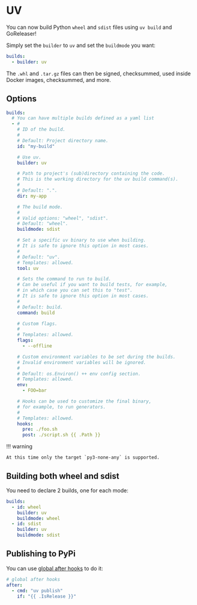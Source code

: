 # UV

<!-- md:version v2.9-unreleased -->

<!-- md:alpha -->

You can now build Python `wheel` and `sdist` files using `uv build` and
GoReleaser!

Simply set the `builder` to `uv` and set the `buildmode` you want:

```yaml title=".goreleaser.yaml"
builds:
  - builder: uv
```

The `.whl` and `.tar.gz` files can then be signed, checksummed, used inside
Docker images, checksummed, and more.

## Options

```yaml title=".goreleaser.yaml"
builds:
  # You can have multiple builds defined as a yaml list
  - #
    # ID of the build.
    #
    # Default: Project directory name.
    id: "my-build"

    # Use uv.
    builder: uv

    # Path to project's (sub)directory containing the code.
    # This is the working directory for the uv build command(s).
    #
    # Default: ".".
    dir: my-app

    # The build mode.
    #
    # Valid options: "wheel", "sdist".
    # Default: "wheel".
    buildmode: sdist

    # Set a specific uv binary to use when building.
    # It is safe to ignore this option in most cases.
    #
    # Default: "uv".
    # Templates: allowed.
    tool: uv

    # Sets the command to run to build.
    # Can be useful if you want to build tests, for example,
    # in which case you can set this to "test".
    # It is safe to ignore this option in most cases.
    #
    # Default: build.
    command: build

    # Custom flags.
    #
    # Templates: allowed.
    flags:
      - --offline

    # Custom environment variables to be set during the builds.
    # Invalid environment variables will be ignored.
    #
    # Default: os.Environ() ++ env config section.
    # Templates: allowed.
    env:
      - FOO=bar

    # Hooks can be used to customize the final binary,
    # for example, to run generators.
    #
    # Templates: allowed.
    hooks:
      pre: ./foo.sh
      post: ./script.sh {{ .Path }}
```

!!! warning

    At this time only the target `py3-none-any` is supported.

## Building both wheel and sdist

You need to declare 2 builds, one for each mode:

```yaml title=".goreleaser.yaml"
builds:
  - id: wheel
    builder: uv
    buildmode: wheel
  - id: sdist
    builder: uv
    buildmode: sdist
```

## Publishing to PyPi

You can use [global after hooks](../hooks.md) to do it:

```yaml title=".goreleaser.yaml"
# global after hooks
after:
  - cmd: "uv publish"
    if: "{{ .IsRelease }}"
```
